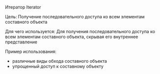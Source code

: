 Итератор Iterator

Цель: Получение последовательного доступа ко всем элементам составного объекта

Для чего используется: Для получения последовательного доступа ко всем элементам составного объекта,
скрывая его внутреннее представление

Пример использования: 
- различные виды обхода составного объекта
- упрощенный доступ к составному объекту